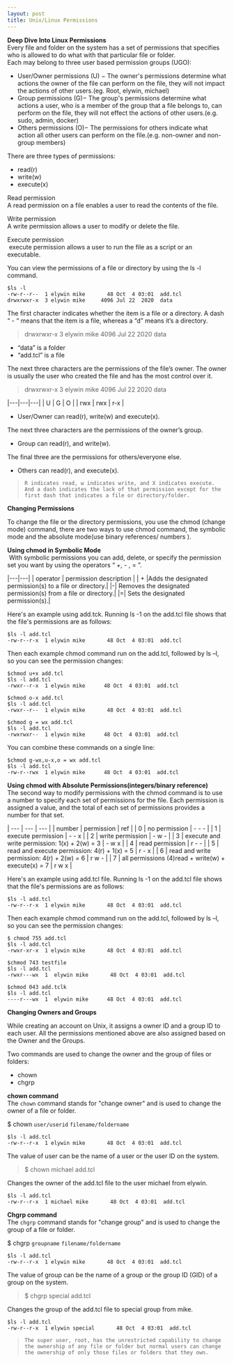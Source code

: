```yaml
---
layout: post
title: Unix/Linux Permissions
---
```


**Deep Dive Into Linux Permissions**<br>
Every file and folder on the system has a set of permissions that specifies who is allowed to do what with that particular file or folder.<br>
Each may belong to three user based permission groups (UGO):
- User/Owner permissions (U) − The owner's permissions determine what actions the owner of the file can perform on the file, they will not impact the actions of other users.(eg. Root, elywin, michael)
- Group permissions (G)− The group's permissions determine what actions a user, who is a member of the group that a file belongs to, can perform on the file, they will not effect the actions of other users.(e.g. sudo, admin, docker)
- Others permissions (O)− The permissions for others indicate what action all other users can perform on the file.(e.g. non-owner and non-group members)

There are three types of permissions:<br>
- read(r)
- write(w)
- execute(x)

Read permission<br>
A read permission on a file enables a user to read the contents of the file.

Write permission<br>
A write permission allows a user to modify or delete the file. 

Execute permission<br>
 execute permission allows a user to run the file as a script or an executable.

You can view the permissions of a file or directory by using the ls -l command.<br>

```
$ls -l 
-rw-r--r--  1 elywin mike       48 Oct  4 03:01  add.tcl
drwxrwxr-x  3 elywin mike     4096 Jul 22  2020  data
```

The first character indicates whether the item is a file or a directory. A dash “ - “ means that the item is a file, whereas a “d” means it’s a directory. 

> drwxrwxr-x  3 elywin mike     4096 Jul 22  2020  data

- “data” is a folder
- “add.tcl” is a file

The next three characters are the permissions of the file’s owner. The owner is usually the user who created the file and has the most control over it. 

> drwxrwxr-x  3 elywin mike    4096 Jul 22  2020  data

|---|---|---|
| U | G | O |
| rwx | rwx | r-x |

- User/Owner can read(r), write(w) and execute(x).

The next three characters are the permissions of the owner’s group.

- Group can read(r), and write(w).

The final three are the permissions for others/everyone else.

- Others can read(r), and execute(x).

> `R indicates read, w indicates write, and X indicates execute. And a dash indicates the lack of that permission except for the first dash that indicates a file or directory/folder.`

**Changing Permissions**

To change the file or the directory permissions, you use the chmod (change mode) command,  there are two ways to use chmod command, the symbolic mode and the absolute mode(use binary references/ numbers ).

**Using chmod in Symbolic Mode**<br>
 With symbolic permissions you can add, delete, or specify the permission set you want by using the operators “ +, - , = ”.

|---|---|
| operator | permission description |
| + |Adds the designated permission(s) to a file or directory.|
|-| Removes the designated permission(s) from a file or directory.|
|=| Sets the designated permission(s).|

Here's an example using add.tck. Running ls -1 on the add.tcl file shows that the file's permissions are as follows:

```
$ls -l add.tcl
-rw-r--r-x  1 elywin mike       48 Oct  4 03:01  add.tcl
```

Then each example chmod command run on the add.tcl, followed by ls –l, so you can see the permission changes:

```
$chmod u+x add.tcl
$ls -l add.tcl
-rwxr--r-x  1 elywin mike      48 Oct  4 03:01  add.tcl

$chmod o-x add.tcl
$ls -l add.tcl
-rwxr--r--  1 elywin mike       48 Oct  4 03:01  add.tcl

$chmod g = wx add.tcl
$ls -l add.tcl
-rwxrwxr--  1 elywin mike      48 Oct  4 03:01  add.tcl
```

You can combine these commands on a single line:

```
$chmod g-wx,u-x,o = wx add.tcl
$ls -l add.tcl
-rw-r--rwx  1 elywin mike      48 Oct  4 03:01  add.tcl
```

**Using chmod with Absolute Permissions(integers/binary reference)**<br>
The second way to modify permissions with the chmod command is to use a number to specify each set of permissions for the file. Each permission is assigned a value, and the total of each set of permissions provides a number for that set.

| --- | --- | --- |
| number | permission | ref |
| 0 | no permission | - - - |
| 1 | execute  permission | - - x |
| 2 | write  permission | - w - |
| 3 | execute and write permission: 1(x) + 2(w) = 3 | - w x |
| 4 | read permission | r - - |
| 5 | read and execute permission: 4(r) + 1(x) = 5 | r - x |
| 6 | read and write permission: 4(r) + 2(w) = 6 | r w - |
| 7 | all permissions (4)read + write(w) + execute(x) = 7 | r w x |

Here's an example using add.tcl file. Running ls -1 on the add.tcl file shows that the file's permissions are as follows:

```
$ls -l add.tcl
-rw-r--r-x  1 elywin mike       48 Oct  4 03:01  add.tcl
```

Then each example chmod command run on the add.tcl, followed by ls –l, so you can see the permission changes:

```
$ chmod 755 add.tcl
$ls -l add.tcl
-rwxr-xr-x  1 elywin mike       48 Oct  4 03:01  add.tcl

$chmod 743 testfile
$ls -l add.tcl
-rwxr---wx  1  elywin mike       48 Oct  4 03:01  add.tcl

$chmod 043 add.tclk
$ls -l add.tcl
----r---wx  1  elywin mike      48 Oct  4 03:01  add.tcl
```

**Changing Owners and Groups**

While creating an account on Unix, it assigns a owner ID and a group ID to each user. All the permissions mentioned above are also assigned based on the Owner and the Groups.

Two commands are used to change the owner and the group of files or folders:<br>
- chown 
- chgrp 

**chown command**<br>
The `chown` command stands for "change owner" and is used to change the owner of a file or folder.

$ chown `user/userid` `filename/foldername`

```
$ls -l add.tcl
-rw-r--r-x  1 elywin mike       48 Oct  4 03:01  add.tcl
```
The value of user can be the name of a user or the user ID on the system.

> $ chown michael add.tcl

Changes the owner of the add.tcl file to the user michael from elywin.

```
$ls -l add.tcl
-rw-r--r-x  1 michael mike       48 Oct  4 03:01  add.tcl
```

**Chgrp command**<br>
The `chgrp` command stands for "change group" and is used to change the group of a file or folder.

$ chgrp `groupname` `filename/foldername`

```
$ls -l add.tcl
-rw-r--r-x  1 elywin mike       48 Oct  4 03:01  add.tcl
```

The value of group can be the name of a group or the group ID (GID) of a group on the system.

> $ chgrp special add.tcl

Changes the group of the add.tcl file to special group from mike.

```
$ls -l add.tcl
-rw-r--r-x  1 elywin special       48 Oct  4 03:01  add.tcl
```

> `The super user, root, has the unrestricted capability to change the ownership of any file or folder but normal users can change the ownership of only those files or folders that they own.`